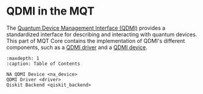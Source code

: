 # QDMI in the MQT

The [Quantum Device Management Interface (QDMI)](https://munich-quantum-software-stack.github.io/QDMI/) provides a standardized interface for describing and interacting with quantum devices.
This part of MQT Core contains the implementation of QDMI's different components, such as a [QDMI driver](driver.md) and a [QDMI device](na_device.md).

```{toctree}
:maxdepth: 1
:caption: Table of Contents

NA QDMI Device <na_device>
QDMI Driver <driver>
Qiskit Backend <qiskit_backend>
```
